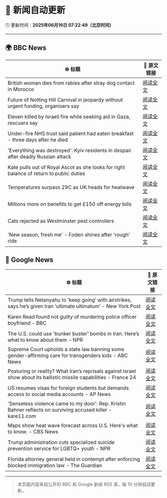 # 🧠 新闻自动更新

🕒 更新时间：**2025年06月19日 07:22:49（北京时间）**

---

## 🌍 BBC News

| 🌐 标题 | 🔗 原文链接 |
|--------|-------------|
| British woman dies from rabies after stray dog contact in Morocco | [阅读全文](https://www.bbc.com/news/articles/c98wyllp170o) |
| Future of Notting Hill Carnival in jeopardy without urgent funding, organisers say | [阅读全文](https://www.bbc.com/news/articles/cq8zxk083qko) |
| Eleven killed by Israeli fire while seeking aid in Gaza, rescuers say | [阅读全文](https://www.bbc.com/news/articles/c7841705x18o) |
| Under-fire NHS trust said patient had eaten breakfast - three days after he died | [阅读全文](https://www.bbc.com/news/articles/cly2r0x9xwlo) |
| 'Everything was destroyed': Kyiv residents in despair after deadly Russian attack | [阅读全文](https://www.bbc.com/news/articles/c98j1y70e95o) |
| Kate pulls out of Royal Ascot as she looks for right balance of return to public duties | [阅读全文](https://www.bbc.com/news/articles/cjrl34rvdxdo) |
| Temperatures surpass 29C as UK heads for heatwave | [阅读全文](https://www.bbc.com/news/articles/c8d6jmmdq5go) |
| Millions more on benefits to get £150 off energy bills | [阅读全文](https://www.bbc.com/news/articles/cx2kym1pvn4o) |
| Cats rejected as Westminster pest controllers | [阅读全文](https://www.bbc.com/news/articles/cqjqrddnldgo) |
| 'New season, fresh me' - Foden shines after 'rough' ride | [阅读全文](https://www.bbc.com/sport/football/articles/c0ep1lp24d7o) |

## 📰 Google News

| 🌐 标题 | 🔗 原文链接 |
|--------|-------------|
| Trump tells Netanyahu to ‘keep going’ with airstrikes, says he’s given Iran ‘ultimate ultimatum’ - New York Post | [阅读全文](https://news.google.com/rss/articles/CBMiywFBVV95cUxQNUlCanZPRHhqSUpLLVExaGlDS3NzSHpTNGNfQ3ZtVlVrQnV0Tk5yT2QwQ3I0S1p5Wk56Z3RXVWdPSWhHU3BPU1lRMzdwTmtfX3Axc2x0TWJQSzYySUNDT2dlR3dPRFozYVliSTk0bjc4amRNenoyWHBid2ZoWDlGSHhkQWxQb0kwRlJEYWZHbVdodTVnaDFLMldRTmF5UXJIcWV0bXdlTzhKX2hEVklBUFBieGpnYThadmJWU3A4ZG1UNEFDWGNJN3VFcw?oc=5) |
| Karen Read found not guilty of murdering police officer boyfriend - BBC | [阅读全文](https://news.google.com/rss/articles/CBMiWkFVX3lxTE1QOUdXY3NFSG13cTZkWll6Ykgyak81b0RVb0o5TkMyVWlNNkpfX0t6enROZ3RWSmM3dDZiT20xcnV3WG00bERZZDhRaEdZbXNldld4eWd3MnNBd9IBX0FVX3lxTE9hY1NkeHlyejQzX0hZb3d3a1V6b0prMHJSY1oxa2x5VGp3Vk9DbGtKTkk5VXFQSGN2RDdubEJ6OUc0UzU1MnhpSUxDMjFMYWxzeHc5bGNNb0k3OUJfNk9n?oc=5) |
| The U.S. could use 'bunker buster' bombs in Iran. Here’s what to know about them - NPR | [阅读全文](https://news.google.com/rss/articles/CBMicEFVX3lxTE5XZXdzSG1KWkFGbkNadkhGTVFTdnpRa0p3Tlc2S0tXUzFnTmxzWmZVMmJtblJNTVhKakZtbnhQTE1IOUZnZDdGZnlNM1VnNktWbHJHN2xtQ0xod2VoQk5ZWmVGQzB2cHhySjBnWXV3MkU?oc=5) |
| Supreme Court upholds a state law banning some gender-affirming care for transgenders kids - ABC News | [阅读全文](https://news.google.com/rss/articles/CBMiqwFBVV95cUxPZVlObDRDLXloaXhGdVlCMkxjd1AxOFk3cTVxRExZaGNfS0JSXy1vaDFaU3NqandsR1NCMndxMG9ISkdiSWk1SWhPeW9JbnRyRGdIUzBQSGdCR2d6MFJWc24zRktqVThTYTdrZS14dDZNcDBHOGh3R2RtNzg0SHkzTnBrakszMU9ScnBOdC1OLWwxcEROVEZCbWNpamU0a0FvVktCRTdFOWJ1Z0HSAbABQVVfeXFMUEdubTlNUmtBcVZrVzl2YXBYV3JhZGdaSFlaOWRwdDVjQnAtNmNDWUpWb1pIa3kxT1EyNmhraGxIXzhXZlpySjh1VERjdmVQN3ItVjFwUzB0VzFnMk9wQjlMRHR4UzBVaVB1NjQ5LW45VFFKck50bTE3N3psZmpqeGV3T2FIVlMtYnQ5NWwyT09lT1RkY0tzZ1UwQU1iNzhRRzRfVUhWNWZGSzRLeTJFRGk?oc=5) |
| Posturing or reality? What Iran’s reprisals against Israel show about its ballistic missile capabilities - France 24 | [阅读全文](https://news.google.com/rss/articles/CBMi6AFBVV95cUxNWTJOZ2lSaXZ3cWlpbDQ4bUhjSWg1emtIZmo4X1UtXzVsSllmY01WMUNsemxpUzc4Q2Jwb1U1aUlzMkZ4Zl8zTEUxWGlMVWZVeUhBcVZMYy1SVk9ZOVV2VzJfVnNsYnYwRDdzdVN4ckM5NjhwenJCeDZuZVJmRzc1U3hhSTJqS3hJWUdGVVFiMG5SU01sVUczVWpuQllfR1BSV0NranpKalY2aXlxZ1NGOUhZUldrajlhbHVuRW1RbVk1blJxYjlmbXN0U0ZWOFNpcHJTRlJNOXAySEVHeWc1aGxfSkhKZHg5?oc=5) |
| US resumes visas for foreign students but demands access to social media accounts - AP News | [阅读全文](https://news.google.com/rss/articles/CBMilwFBVV95cUxOYjR5OHYzeGk5Q3pBNXFFVTh0V090a1JvN1QwekFNWGhhaVNFcDNfenM1dzJrQ3hqZ2FWMkRlWkQxa3oyaGExV29ib2hTM0NUS0ZTdUpHOVJEZWptcEVSM1lYRDh0OXVxVDhvcWNJR2h2ZFFoamtuUFV2ejVTajlzT2dxamdJbVpwVUZXY1ZMb2c3NEJlQXdj?oc=5) |
| 'Senseless violence came to my door': Rep. Kristin Bahner reflects on surviving accused killer - kare11.com | [阅读全文](https://news.google.com/rss/articles/CBMiggJBVV95cUxOdXNnNE5OU0d3ODFRYmVBNXVtYmNpRENiaU9qeWV2aUptZ0tOdnNlVzRyWGhBSGdlNG9CdHZmNnpScE03RDB6Rnhkcm5tNmVYeEloLXh6a1hJdGdlWkw3TEREVmdFTXkyVmtzV1VwNE9MLWFSempETm5OVGVEZnVYM01pdFlWMDZhLXFTbkY1dFNaOHp0V2Q2cnVvbGNTdUJRZTF0OS1sWi00UkRhVzF3dy1RaDNtMXpFS0RlcTdpaDdOWks4ekctS0N3Vklyd05UbE5EY0FlbXJKeExRem4wSkh0Tmw1OTNqc0pDZkpxbjF0OHBjSXd2anpJcnB3T3ZsYVE?oc=5) |
| Maps show heat wave forecast across U.S. Here's what to know. - CBS News | [阅读全文](https://news.google.com/rss/articles/CBMidEFVX3lxTE84MzRIcmFRLTJ5SE1ZWXFoVV9Nc0t3QXBxcWZ1QS1ObERBVXBOdHBuY2ZHQTI4ci12VF9Zb0Y4SHZxU1BMZFgxWk1mMDJZR0dEbWY5d3RsamZEQ3BzRGI4a0RLSzRXVEdOdEpqUmtFUW11RFlw0gF6QVVfeXFMTWpfa3JVcWZSLXRsNFdOQ1d1RmtscGEyeHlxSG4wVzJMVndTLURGU0ZDcF83VDhoTFJMdF9sb05wbnplXzdkeW9hS1VndlFGdG9XU25tVTdRTUotWFdhSHF3VENOcFNQVlhTSHhZTkxMQm5lTnlWTGxxVkE?oc=5) |
| Trump administration cuts specialized suicide prevention service for LGBTQ+ youth - NPR | [阅读全文](https://news.google.com/rss/articles/CBMiowFBVV95cUxPNWN0UldMMnBOYU1BbGt4UmNEZEJuZUFOaDJDMmpldkdjS0tiU2ZjUTJydTIwRmlONWdGTkZ2bmx2VTR5VGdDU0RYZmZuVEd6SU1jQnBVVjZiY0ctT0c4RmdmNXZqNnQxREw1cEtuWG8tTWVrTUFPeTZrbWREM2NXMlFqM2V1ZDZPZm41LWphSkhLaktnQkw2MWRWMXE5RV84aGFj?oc=5) |
| Florida attorney general held in contempt after enforcing blocked immigration law - The Guardian | [阅读全文](https://news.google.com/rss/articles/CBMiowFBVV95cUxPZXdvV1BoSnMzVlA4d19RblFmWTZiNUFyRXhrcE5tdE5ZTncxMWtPQlU1TlpEekh0WjRkc2tSSFpJaUhqWjF6YWRCNlVkcjZwZnQxUVV0R0l2ejlwbVRTaTBZNi1SUWhOR1oyeENtQlF4RDNfVFVVMVE2OGR6eEJVS2Eya2dIYWNoa25OaEZLX2RGWVVHS09pNS1Ka3NyVWY1dXVr?oc=5) |

---
> 本页面内容来自公开的 BBC 和 Google 新闻 RSS 源，每 10 分钟自动更新。
